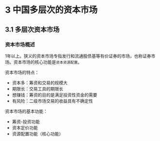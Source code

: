# 3 中国多层次的资本市场

## 3.1 多层次资本市场

### 资本市场概述

1年以上。狭义的资本市场专指发行和流通股债基等有价证券的市场，也称证券市场。资本市场的核心功能是`资本资源配置`。

资本市场的特点：

- 资本多：筹资和交易的规模大
- 期限长：交易工具的期限长
- 想赚钱：筹资的目的是满足投资性资金的需要
- 有风险：二级市场交易的收益具有不确定性

资本市场的基本功能：

- 筹资-投资功能
- 资本定价功能
- 资源配置功能（核心功能）
